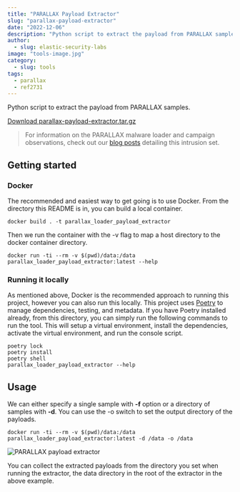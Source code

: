 ```yaml
---
title: "PARALLAX Payload Extractor"
slug: "parallax-payload-extractor"
date: "2022-12-06"
description: "Python script to extract the payload from PARALLAX samples."
author:
  - slug: elastic-security-labs
image: "tools-image.jpg"
category:
  - slug: tools
tags:
  - parallax
  - ref2731
---
```


Python script to extract the payload from PARALLAX samples.

[Download parallax-payload-extractor.tar.gz](https://assets.contentstack.io/v3/assets/bltefdd0b53724fa2ce/bltdcec03c5c91923f5/633613d524bebb2394c2773d/parallax-payload-extractor.tar.gz)

> For information on the PARALLAX malware loader and campaign observations, check out our [blog posts](https://elastic.co/security-labs/exploring-the-ref2731-intrusion-set) detailing this intrusion set.

## Getting started

### Docker

The recommended and easiest way to get going is to use Docker. From the directory this README is in, you can build a local container.

```
docker build . -t parallax_loader_payload_extractor
```

Then we run the container with the -v flag to map a host directory to the docker container directory.

```
docker run -ti --rm -v $(pwd)/data:/data parallax_loader_payload_extractor:latest --help
```

### Running it locally

As mentioned above, Docker is the recommended approach to running this project, however you can also run this locally. This project uses [Poetry](https://python-poetry.org/) to manage dependencies, testing, and metadata. If you have Poetry installed already, from this directory, you can simply run the following commands to run the tool. This will setup a virtual environment, install the dependencies, activate the virtual environment, and run the console script.

```
poetry lock
poetry install
poetry shell
parallax_loader_payload_extractor --help
```

## Usage

We can either specify a single sample with **-f** option or a directory of samples with **-d**. You can use the -o switch to set the output directory of the payloads.

```
docker run -ti --rm -v $(pwd)/data:/data parallax_loader_payload_extractor:latest -d /data -o /data
```

![PARALLAX payload extractor](/assets/images/parallax-payload-extractor/image41.jpg)

You can collect the extracted payloads from the directory you set when running the extractor, the data directory in the root of the extractor in the above example.
